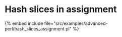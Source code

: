 # Hash slices in assignment


{% embed include file="src/examples/advanced-perl/hash_slices_assignment.pl" %}
